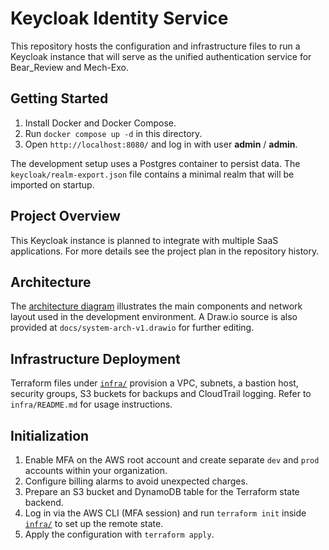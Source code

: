 # Keycloak Identity Service

This repository hosts the configuration and infrastructure files to run a Keycloak instance that will serve as the unified authentication service for Bear_Review and Mech-Exo.

## Getting Started

1. Install Docker and Docker Compose.
2. Run `docker compose up -d` in this directory.
3. Open `http://localhost:8080/` and log in with user **admin** / **admin**.

The development setup uses a Postgres container to persist data. The `keycloak/realm-export.json` file contains a minimal realm that will be imported on startup.

## Project Overview

This Keycloak instance is planned to integrate with multiple SaaS applications. For more details see the project plan in the repository history.

## Architecture

The [architecture diagram](docs/architecture.md) illustrates the main components and network layout used in the development environment. A Draw.io source is also provided at `docs/system-arch-v1.drawio` for further editing.

## Infrastructure Deployment

Terraform files under [`infra/`](infra/) provision a VPC, subnets, a bastion host, security groups, S3 buckets for backups and CloudTrail logging. Refer to `infra/README.md` for usage instructions.

## Initialization

1. Enable MFA on the AWS root account and create separate `dev` and `prod` accounts within your organization.
2. Configure billing alarms to avoid unexpected charges.
3. Prepare an S3 bucket and DynamoDB table for the Terraform state backend.
4. Log in via the AWS CLI (MFA session) and run `terraform init` inside [`infra/`](infra/) to set up the remote state.
5. Apply the configuration with `terraform apply`.
